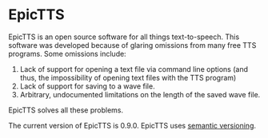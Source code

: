 # EpicTTS

EpicTTS is an open source software for all things text-to-speech. This software was developed because of glaring omissions from many free TTS programs. Some omissions include:

1. Lack of support for opening a text file via command line options (and thus, the impossibility of opening text files with the TTS program)
2. Lack of support for saving to a wave file.
3. Arbitrary, undocumented limitations on the length of the saved wave file.

EpicTTS solves all these problems.

The current version of EpicTTS is 0.9.0. EpicTTS uses [semantic versioning](http://semver.org/).
